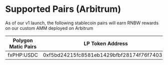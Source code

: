 # Supported Pairs (Arbitrum)

As of our v1 launch, the following stablecoin pairs will earn RNBW rewards on our custom AMM deployed on Arbitrum



| Polygon Matic Pairs |              LP Token Address              |
| :-----------------: | :----------------------------------------: |
|      fxPHP:USDC     | 0xf5bd24215fc8581eb1429bfbf28174f76f740314 |
